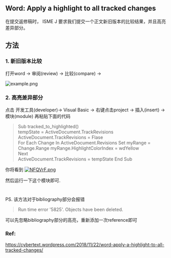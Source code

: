 ## Word: Apply a highlight to all tracked changes
在提交返修稿时， ISME J 要求我们提交一个正文新旧版本的比较结果，并且高亮差异部分。

## 方法
### 1. 新旧版本比较
打开word -> 审阅(review) -> 比较(compare) ->

![example.png](https://s1.ax1x.com/2020/06/16/NFunUI.md.png)


### 2. 高亮差异部分

点击 开发工具(developer)-> Visual Basic -> 右键点击project -> 插入(insert) -> 模块(module)
再粘贴下面的代码
>Sub tracked_to_highlighted()           
    tempState = ActiveDocument.TrackRevisions
    ActiveDocument.TrackRevisions = Flase    
    For Each Change In ActiveDocument.Revisions
        Set myRange = Change.Range
        myRange.HighlightColorIndex = wdYellow           
    Next    
    ActiveDocument.TrackRevisions = tempState
End Sub

你将看到
[![NFQVrF.png](https://s1.ax1x.com/2020/06/16/NFQVrF.png)](https://imgchr.com/i/NFQVrF)

然后运行一下这个模块即可.


#
PS. 该方法对于bibliography部分会报错
>Run time error '5825'.
Objects have been deleted.

可以先忽略bibliography部分的高亮，重新添加一次reference即可

### Ref:
https://cybertext.wordpress.com/2018/11/22/word-apply-a-highlight-to-all-tracked-changes/
